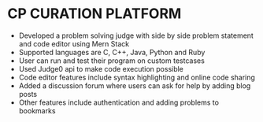 # CP CURATION PLATFORM
* Developed a problem solving judge with side by side problem statement and code editor using Mern Stack
* Supported languages are C, C++, Java, Python and Ruby
* User can run and test their program on custom testcases
* Used Judge0 api to make code execution possible
* Code editor features include syntax highlighting and online code sharing
* Added a discussion forum where users can ask for help by adding blog posts
* Other features include authentication and adding problems to bookmarks
